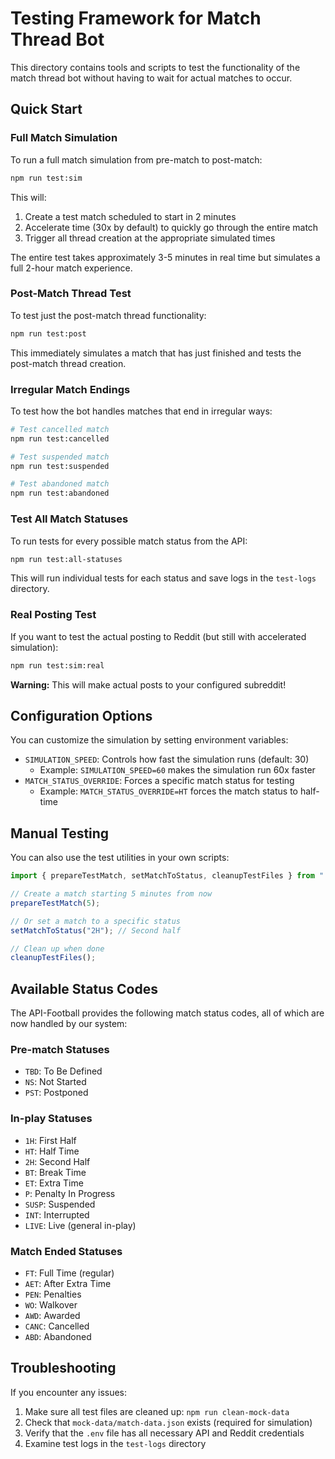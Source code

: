 # Testing Framework for Match Thread Bot

This directory contains tools and scripts to test the functionality of the match thread bot without having to wait for actual matches to occur.

## Quick Start

### Full Match Simulation

To run a full match simulation from pre-match to post-match:

```bash
npm run test:sim
```

This will:
1. Create a test match scheduled to start in 2 minutes
2. Accelerate time (30x by default) to quickly go through the entire match
3. Trigger all thread creation at the appropriate simulated times

The entire test takes approximately 3-5 minutes in real time but simulates a full 2-hour match experience.

### Post-Match Thread Test

To test just the post-match thread functionality:

```bash
npm run test:post
```

This immediately simulates a match that has just finished and tests the post-match thread creation.

### Irregular Match Endings

To test how the bot handles matches that end in irregular ways:

```bash
# Test cancelled match
npm run test:cancelled

# Test suspended match
npm run test:suspended

# Test abandoned match
npm run test:abandoned
```

### Test All Match Statuses

To run tests for every possible match status from the API:

```bash
npm run test:all-statuses
```

This will run individual tests for each status and save logs in the `test-logs` directory.

### Real Posting Test

If you want to test the actual posting to Reddit (but still with accelerated simulation):

```bash
npm run test:sim:real
```

**Warning:** This will make actual posts to your configured subreddit!

## Configuration Options

You can customize the simulation by setting environment variables:

- `SIMULATION_SPEED`: Controls how fast the simulation runs (default: 30)
  - Example: `SIMULATION_SPEED=60` makes the simulation run 60x faster
- `MATCH_STATUS_OVERRIDE`: Forces a specific match status for testing
  - Example: `MATCH_STATUS_OVERRIDE=HT` forces the match status to half-time

## Manual Testing

You can also use the test utilities in your own scripts:

```typescript
import { prepareTestMatch, setMatchToStatus, cleanupTestFiles } from "../utils/testUtils";

// Create a match starting 5 minutes from now
prepareTestMatch(5);

// Or set a match to a specific status
setMatchToStatus("2H"); // Second half

// Clean up when done
cleanupTestFiles();
```

## Available Status Codes

The API-Football provides the following match status codes, all of which are now handled by our system:

### Pre-match Statuses
- `TBD`: To Be Defined
- `NS`: Not Started
- `PST`: Postponed

### In-play Statuses
- `1H`: First Half
- `HT`: Half Time
- `2H`: Second Half
- `BT`: Break Time
- `ET`: Extra Time
- `P`: Penalty In Progress
- `SUSP`: Suspended
- `INT`: Interrupted
- `LIVE`: Live (general in-play)

### Match Ended Statuses
- `FT`: Full Time (regular)
- `AET`: After Extra Time
- `PEN`: Penalties
- `WO`: Walkover
- `AWD`: Awarded
- `CANC`: Cancelled
- `ABD`: Abandoned

## Troubleshooting

If you encounter any issues:

1. Make sure all test files are cleaned up: `npm run clean-mock-data`
2. Check that `mock-data/match-data.json` exists (required for simulation)
3. Verify that the `.env` file has all necessary API and Reddit credentials
4. Examine test logs in the `test-logs` directory 